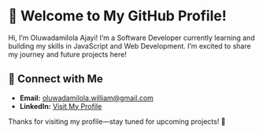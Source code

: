 # 👋 Welcome to My GitHub Profile!

Hi, I’m Oluwadamilola Ajayi! I’m a Software Developer currently learning and building my skills in JavaScript and Web Development. I’m excited to share my journey and future projects here!


## 🤝 Connect with Me
- **Email:** oluwadamilola.william@gmail.com
- **LinkedIn:** [Visit My Profile](https://www.linkedin.com/in/oluwadamilolaxajayi/)

Thanks for visiting my profile—stay tuned for upcoming projects! 🌟
